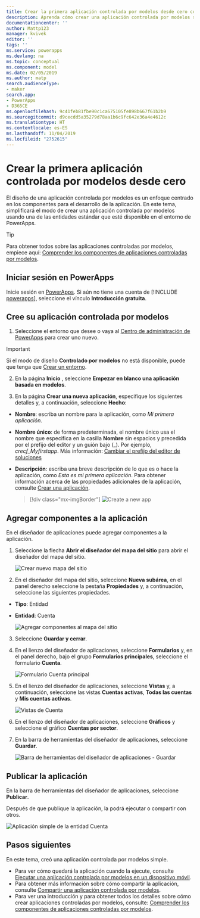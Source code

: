 ```yaml
---
title: Crear la primera aplicación controlada por modelos desde cero con PowerApps | Microsoft Docs
description: Aprenda cómo crear una aplicación controlada por modelos simple
documentationcenter: ''
author: Mattp123
manager: kvivek
editor: ''
tags: ''
ms.service: powerapps
ms.devlang: na
ms.topic: conceptual
ms.component: model
ms.date: 02/05/2019
ms.author: matp
search.audienceType:
- maker
search.app:
- PowerApps
- D365CE
ms.openlocfilehash: 9c41feb81fbe90c1ca675105fe898b667f61b2b9
ms.sourcegitcommit: d9cecdd5a35279d78aa1b6c9fc642e36a4e4612c
ms.translationtype: HT
ms.contentlocale: es-ES
ms.lasthandoff: 11/04/2019
ms.locfileid: "2752615"
---
```

# <a name="build-your-first-model-driven-app-from-scratch"></a>Crear la primera aplicación controlada por modelos desde cero
El diseño de una aplicación controlada por modelos es un enfoque centrado en los componentes para el desarrollo de la aplicación. En este tema, simplificará el modo de crear una aplicación controlada por modelos usando una de las entidades estándar que esté disponible en el entorno de PowerApps.

> [!TIP]
> Para obtener todos sobre las aplicaciones controladas por modelos, empiece aquí: [Comprender los componentes de aplicaciones controladas por modelos](model-driven-app-components.md). 

## <a name="sign-in-to-powerapps"></a>Iniciar sesión en PowerApps
Inicie sesión en [PowerApps](https://make.powerapps.com/). Si aún no tiene una cuenta de [!INCLUDE [powerapps](../../includes/powerapps.md)], seleccione el vínculo **Introducción gratuita**. 

## <a name="create-your-model-driven-app"></a>Cree su aplicación controlada por modelos

1.  Seleccione el entorno que desee o vaya al [Centro de administración de PowerApps](https://admin.powerapps.com/) para crear uno nuevo.

  > [!IMPORTANT]
  > Si el modo de diseño **Controlado por modelos** no está disponible, puede que tenga que [Crear un entorno](https://docs.microsoft.com/powerapps/administrator/create-environment).   

2. En la página **Inicio** , seleccione **Empezar en blanco una aplicación basada en modelos**.
<!-- ![Start-from-blank_model](media/build-first-model-driven-app/start-from-blank-model-driven.png) -->

3.  En la página **Crear una nueva aplicación**, especifique los siguientes detalles y, a continuación, seleccione **Hecho**: 
  - **Nombre**: escriba un nombre para la aplicación, como *Mi primera aplicación*. 
  - **Nombre único**: de forma predeterminada, el nombre único usa el nombre que especifica en la casilla **Nombre** sin espacios y precedida por el prefijo del editor y un guión bajo (_). Por ejemplo, *crecf_Myfirstapp*. Más información: [Cambiar el prefijo del editor de soluciones](../common-data-service/change-solution-publisher-prefix.md)
  - **Descripción**: escriba una breve descripción de lo que es o hace la aplicación, como *Esta es mi primera aplicación*.
Para obtener información acerca de las propiedades adicionales de la aplicación, consulte [Crear una aplicación](create-edit-app.md#create-an-app).

    > [!div class="mx-imgBorder"] 
    > ![](media/create-new-app.png "Create a new app") 


## <a name="add-components-to-your-app"></a>Agregar componentes a la aplicación
En el diseñador de aplicaciones puede agregar componentes a la aplicación.
1.  Seleccione la flecha **Abrir el diseñador del mapa del sitio** para abrir el diseñador del mapa del sitio. 

    ![Crear nuevo mapa del sitio](media/build-first-model-driven-app/new-sitemap.png)

2.  En el diseñador del mapa del sitio, seleccione **Nueva subárea**, en el panel derecho seleccione la pestaña **Propiedades** y, a continuación, seleccione las siguientes propiedades.
  - **Tipo**: Entidad
  - **Entidad**: Cuenta

    ![Agregar componentes al mapa del sitio](media/build-first-model-driven-app/sitemap.png)

3.  Seleccione **Guardar y cerrar**.
4.  En el lienzo del diseñador de aplicaciones, seleccione **Formularios** y, en el panel derecho, bajo el grupo **Formularios principales**, seleccione el formulario **Cuenta**.

    ![Formulario Cuenta principal](media/build-first-model-driven-app/main-form.png)

5.  En el lienzo del diseñador de aplicaciones, seleccione **Vistas** y, a continuación, seleccione las vistas **Cuentas activas**, **Todas las cuentas** y **Mis cuentas activas**.

    ![Vistas de Cuenta](media/build-first-model-driven-app/views.png)

6. En el lienzo del diseñador de aplicaciones, seleccione **Gráficos** y seleccione el gráfico **Cuentas por sector**.
7. En la barra de herramientas del diseñador de aplicaciones, seleccione **Guardar**.

    ![Barra de herramientas del diseñador de aplicaciones - Guardar](media/build-first-model-driven-app/app-designer-toolbar.png)
 
<!-- ##  Validate your app
This step checks for component dependencies that are required for the app to work, but haven't yet been added to the app. 

1. On the app designer canvas, select the component that indicates a dependency, such as the **Forms** component. Then, on the right-pane select the **Required** tab, expand **Entity Dependencies** and then select all required dependencies. 

    ![Add dependencies](media/build-first-model-driven-app/resolve-dependencies.png)

2. Select **Add Dependencies**.
3. On the app designer toolbar, select **Save**.  -->

## <a name="publish-your-app"></a>Publicar la aplicación
En la barra de herramientas del diseñador de aplicaciones, seleccione **Publicar**.

Después de que publique la aplicación, la podrá ejecutar o compartir con otros.

![Aplicación simple de la entidad Cuenta](media/build-first-model-driven-app/accounts-quickstart-app.png)

## <a name="next-steps"></a>Pasos siguientes
En este tema, creó una aplicación controlada por modelos simple. 
- Para ver cómo quedará la aplicación cuando la ejecute, consulte [Ejecutar una aplicación controlada por modelos en un dispositivo móvil](../../user/run-app-client-model-driven.md).
- Para obtener más información sobre cómo compartir la aplicación, consulte [Compartir una aplicación controlada por modelos](share-model-driven-app.md).
- Para ver una introducción y para obtener todos los detalles sobre cómo crear aplicaciones controladas por modelos, consulte: [Comprender los componentes de aplicaciones controladas por modelos](model-driven-app-components.md).
